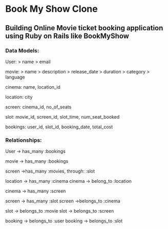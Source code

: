 # Book My Show Clone

## Building Online Movie ticket booking application using Ruby on Rails like BookMyShow

### Data Models:

User:
	> name
	> email

movie:
	> name
	> description
	> release_date
	> duration
	> category
	> language

cinema:
	 name,
	 location_id

location:
	 city

screen:
	 cinema_id,
	 no_of_seats

slot:
	 movie_id,
	 screen_id,
	 slot_time,
	 num_seat_booked   


bookings:
	 user_id,
	 slot_id,
	 booking_date,
	 total_cost



### Relationships:

User -> has_many :bookings

movie -> has_many :bookings

screen ->has_many :movies, through: :slot

location -> has_many :cinema
cinema -> belong_to :location

cinema -> has_many :screen


screen -> has_many :slot
screen ->belongs_to :cinema

slot -> belongs_to :movie
slot -> belongs_to :screen

booking -> belongs_to :user
booking -> belongs_to :slot




